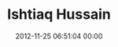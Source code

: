 ---
title: "Ishtiaq Hussain"
date: 2012-11-25 06:51:04 00:00
permalink: /corefragments
twitter: ""
likes: [1526,1075]
id: 1618
gravatar: "http://www.gravatar.com/avatar/e1e71eb7544c894b083de7716efeb62c"
---